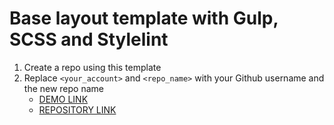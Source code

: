 # Base layout template with Gulp, SCSS and Stylelint
1. Create a repo using this template
1. Replace `<your_account>` and `<repo_name>` with your Github username and the new repo name
    - [DEMO LINK](https://LIUDPAN.github.io/layout_landing-page-2/)
    - [REPOSITORY LINK](https://github.com/LIUDPAN/layout_landing-page-2)
